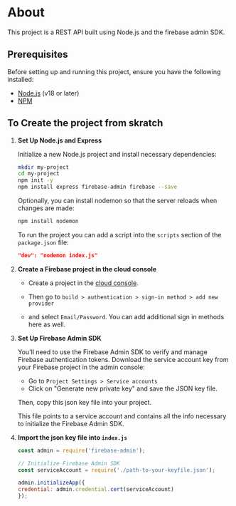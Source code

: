 # About

This project is a REST API built using Node.js and the firebase admin SDK.

## Prerequisites

Before setting up and running this project, ensure you have the following installed:

- [Node.js](https://nodejs.org/en/) (v18 or later)
- [NPM](https://www.npmjs.com/)

## To Create the project from skratch

1. **Set Up Node.js and Express**

    Initialize a new Node.js project and install necessary dependencies:

    ```bash
    mkdir my-project
    cd my-project
    npm init -y
    npm install express firebase-admin firebase --save
    ```

    Optionally, you can install nodemon so that the server reloads when changes are made:
    ```bash
    npm install nodemon
    ```

    To run the project you can add a script into the `scripts` section of the `package.json` file:
    ```json
    "dev": "nodemon index.js"
    ```

2. **Create a Firebase project in the cloud console**

    - Create a project in the [cloud console](https://console.firebase.google.com/). 
    
    - Then go to `build > authentication > sign-in method > add new provider` 
    - and select `Email/Password`. You can add additional sign in methods here as well. 

3. **Set Up Firebase Admin SDK**

    You'll need to use the Firebase Admin SDK to verify and manage Firebase authentication tokens. Download the service account key from your Firebase project in the admin console:

    - Go to `Project Settings > Service accounts`
    - Click on "Generate new private key" and save the JSON key file.
    
    Then, copy this json key file into your project.
    
    This file points to a service account and contains all the info necessary to initialize the Firebase Admin SDK.

5. **Import the json key file into `index.js`**

    ```javascript
    const admin = require('firebase-admin');
    
    // Initialize Firebase Admin SDK
    const serviceAccount = require('./path-to-your-keyfile.json');

    admin.initializeApp({
    credential: admin.credential.cert(serviceAccount)
    });
    ```
